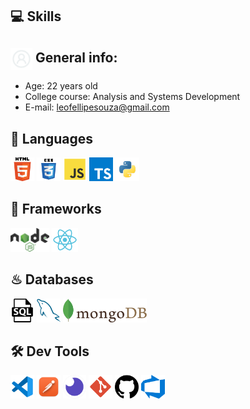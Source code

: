 ## 💻 Skills

<div align='left'>
  <h2><img align='center' width='35' alt="GIF" src="./images/Profile.png"/> General info:</h2>

  - Age: 22 years old
  - College course: Analysis and Systems Development
  - E-mail: leofellipesouza@gmail.com
</div>

## 💬 Languages
<p>
  <img  height="38" alingn="left" src="./images/html.png" alt="HTML" />
  <img  height="38" alingn="left" src="./images/css3.png" alt="CSS" />
  <img  height="38" alingn="left" src="./images/javascript.png" alt="JavaScript" />
  <img  height="38" alingn="left" src="./images/typescript.png" alt="TypeScript" />
  <img  height="38" alingn="left" src="./images/python.png" alt="Python"/>
</p>

## 🚀 Frameworks
<p>
  <img  height="38" alingn="left" src="./images/nodejs.png" alt="NodeJS" />
  <img  height="38" alingn="left" src="./images/react.png" alt="ReactJS" />
</p>

## ♨ Databases
<p>
  <img  height="38" alingn="left" src="./images/sql.png" alt="SQL" />
  <img  height="38" alingn="left" src="./images/mysql.png" alt="MySQL" />
  <img  height="38" alingn="left" src="./images/mongoDB.png" alt="MongoDB" />
</p>

## 🛠 Dev Tools
<p>    
  <img  height="38" alingn="left" src="./images/vscode.png" alt="VS Code" />  
  <img  height="38" alingn="left" src="./images/postman.png" alt="Postman" />
  <img  height="38" alingn="left" src="./images/insomnia.png" alt="Insomnia" />
  <img  height="38" alingn="left" src="./images/git.png" alt="Git" />
  <img  height="38" alingn="left" src="./images/github.png" alt="GitHub" />
  <img  height="38" alingn="left" src="./images/azure.png" alt="Azure" />
</p>
